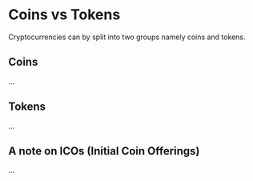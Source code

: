 # Coins vs Tokens

Cryptocurrencies can by split into two groups namely coins and tokens.

## Coins

...

## Tokens

...

## A note on ICOs (Initial Coin Offerings)

...

